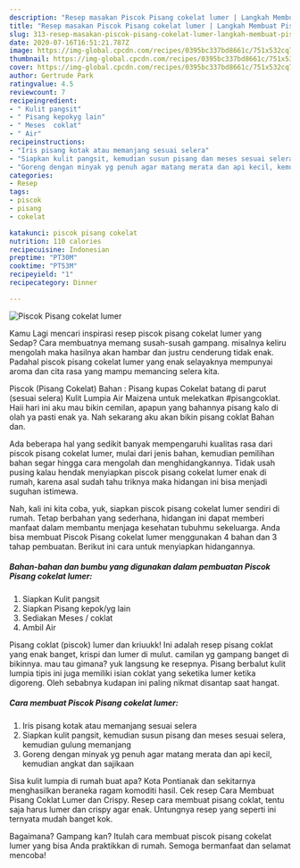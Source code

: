 ```yaml
---
description: "Resep masakan Piscok Pisang cokelat lumer | Langkah Membuat Piscok Pisang cokelat lumer Yang Enak Banget"
title: "Resep masakan Piscok Pisang cokelat lumer | Langkah Membuat Piscok Pisang cokelat lumer Yang Enak Banget"
slug: 313-resep-masakan-piscok-pisang-cokelat-lumer-langkah-membuat-piscok-pisang-cokelat-lumer-yang-enak-banget
date: 2020-07-16T16:51:21.787Z
image: https://img-global.cpcdn.com/recipes/0395bc337bd8661c/751x532cq70/piscok-pisang-cokelat-lumer-foto-resep-utama.jpg
thumbnail: https://img-global.cpcdn.com/recipes/0395bc337bd8661c/751x532cq70/piscok-pisang-cokelat-lumer-foto-resep-utama.jpg
cover: https://img-global.cpcdn.com/recipes/0395bc337bd8661c/751x532cq70/piscok-pisang-cokelat-lumer-foto-resep-utama.jpg
author: Gertrude Park
ratingvalue: 4.5
reviewcount: 7
recipeingredient:
- " Kulit pangsit"
- " Pisang kepokyg lain"
- " Meses  coklat"
- " Air"
recipeinstructions:
- "Iris pisang kotak atau memanjang sesuai selera"
- "Siapkan kulit pangsit, kemudian susun pisang dan meses sesuai selera, kemudian gulung memanjang"
- "Goreng dengan minyak yg penuh agar matang merata dan api kecil, kemudian angkat dan sajikaan"
categories:
- Resep
tags:
- piscok
- pisang
- cokelat

katakunci: piscok pisang cokelat 
nutrition: 110 calories
recipecuisine: Indonesian
preptime: "PT30M"
cooktime: "PT53M"
recipeyield: "1"
recipecategory: Dinner

---
```



![Piscok Pisang cokelat lumer](https://img-global.cpcdn.com/recipes/0395bc337bd8661c/751x532cq70/piscok-pisang-cokelat-lumer-foto-resep-utama.jpg)

Kamu Lagi mencari inspirasi resep piscok pisang cokelat lumer yang Sedap? Cara membuatnya memang susah-susah gampang. misalnya keliru mengolah maka hasilnya akan hambar dan justru cenderung tidak enak. Padahal piscok pisang cokelat lumer yang enak selayaknya mempunyai aroma dan cita rasa yang mampu memancing selera kita.

Piscok (Pisang Cokelat) Bahan : Pisang kupas Cokelat batang di parut (sesuai selera) Kulit Lumpia Air Maizena untuk melekatkan #pisangcoklat. Haii hari ini aku mau bikin cemilan, apapun yang bahannya pisang kalo di olah ya pasti enak ya. Nah sekarang aku akan bikin pisang coklat Bahan dan.

Ada beberapa hal yang sedikit banyak mempengaruhi kualitas rasa dari piscok pisang cokelat lumer, mulai dari jenis bahan, kemudian pemilihan bahan segar hingga cara mengolah dan menghidangkannya. Tidak usah pusing kalau hendak menyiapkan piscok pisang cokelat lumer enak di rumah, karena asal sudah tahu triknya maka hidangan ini bisa menjadi suguhan istimewa.


Nah, kali ini kita coba, yuk, siapkan piscok pisang cokelat lumer sendiri di rumah. Tetap berbahan yang sederhana, hidangan ini dapat memberi manfaat dalam membantu menjaga kesehatan tubuhmu sekeluarga. Anda bisa membuat Piscok Pisang cokelat lumer menggunakan 4 bahan dan 3 tahap pembuatan. Berikut ini cara untuk menyiapkan hidangannya.

<!--inarticleads1-->

##### Bahan-bahan dan bumbu yang digunakan dalam pembuatan Piscok Pisang cokelat lumer:

1. Siapkan  Kulit pangsit
1. Siapkan  Pisang kepok/yg lain
1. Sediakan  Meses / coklat
1. Ambil  Air


Pisang coklat (piscok) lumer dan kriuukk! Ini adalah resep pisang coklat yang enak banget, krispi dan lumer di mulut. camilan yg gampang banget di bikinnya. mau tau gimana? yuk langsung ke resepnya. Pisang berbalut kulit lumpia tipis ini juga memiliki isian coklat yang seketika lumer ketika digoreng. Oleh sebabnya kudapan ini paling nikmat disantap saat hangat. 

<!--inarticleads2-->

##### Cara membuat Piscok Pisang cokelat lumer:

1. Iris pisang kotak atau memanjang sesuai selera
1. Siapkan kulit pangsit, kemudian susun pisang dan meses sesuai selera, kemudian gulung memanjang
1. Goreng dengan minyak yg penuh agar matang merata dan api kecil, kemudian angkat dan sajikaan


Sisa kulit lumpia di rumah buat apa? Kota Pontianak dan sekitarnya menghasilkan beraneka ragam komoditi hasil. Cek resep Cara Membuat Pisang Coklat Lumer dan Crispy. Resep cara membuat pisang coklat, tentu saja harus lumer dan crispy agar enak. Untungnya resep yang seperti ini ternyata mudah banget kok. 

Bagaimana? Gampang kan? Itulah cara membuat piscok pisang cokelat lumer yang bisa Anda praktikkan di rumah. Semoga bermanfaat dan selamat mencoba!
